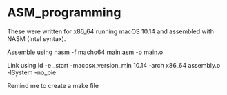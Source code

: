 # ASM_programming

These were written for x86_64 running macOS 10.14 and assembled with NASM (Intel syntax).

Assemble using
nasm -f macho64 main.asm -o main.o

Link using 
ld -e _start -macosx_version_min 10.14 -arch x86_64 assembly.o -lSystem -no_pie

Remind me to create a make file
